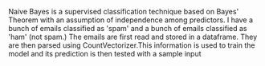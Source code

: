 Naive Bayes is a supervised classification technique based on Bayes' Theorem with an assumption of independence among predictors. I have a bunch of emails classified as 'spam' and a bunch of emails classified as 'ham' (not spam.) The emails are first read and stored in a dataframe. They are then parsed using CountVectorizer.This information is used to train the model and its prediction is then tested with a sample input
